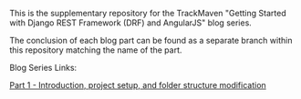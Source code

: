 This is the supplementary repository for the TrackMaven "Getting Started with Django REST Framework (DRF) and AngularJS" blog series.

The conclusion of each blog part can be found as a separate branch within this repository matching the name of the part.

Blog Series Links:

[Part 1 - Introduction, project setup, and folder structure modification](http://engineroom.trackmaven.com/blog/getting-started-drf-angularjs-part-1/)

